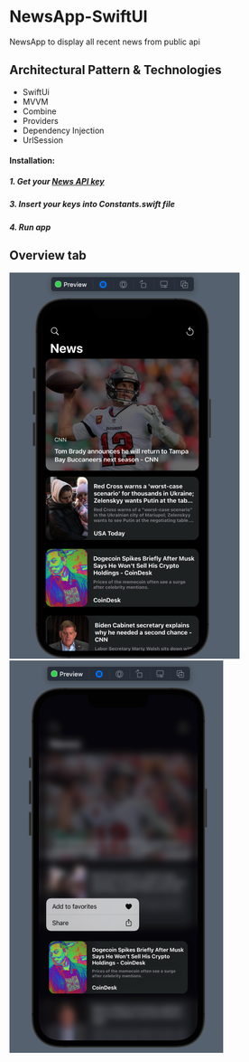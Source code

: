 # NewsApp-SwiftUI
NewsApp to display all recent news from public api


## Architectural Pattern & Technologies

* SwiftUi
* MVVM
* Combine
* Providers
* Dependency Injection
* UrlSession

#### Installation:
##### 1. Get your [News API key](https://newsapi.org)
##### 3. Insert your keys into Constants.swift file
##### 4. Run app

## Overview tab
![HomeView](https://github.com/paolodellaquila/NewsApp-SwiftUI/blob/main/ScreenShots/HomeView.png)
![3d Touch](https://github.com/paolodellaquila/NewsApp-SwiftUI/blob/main/ScreenShots/3DTouch.png)
